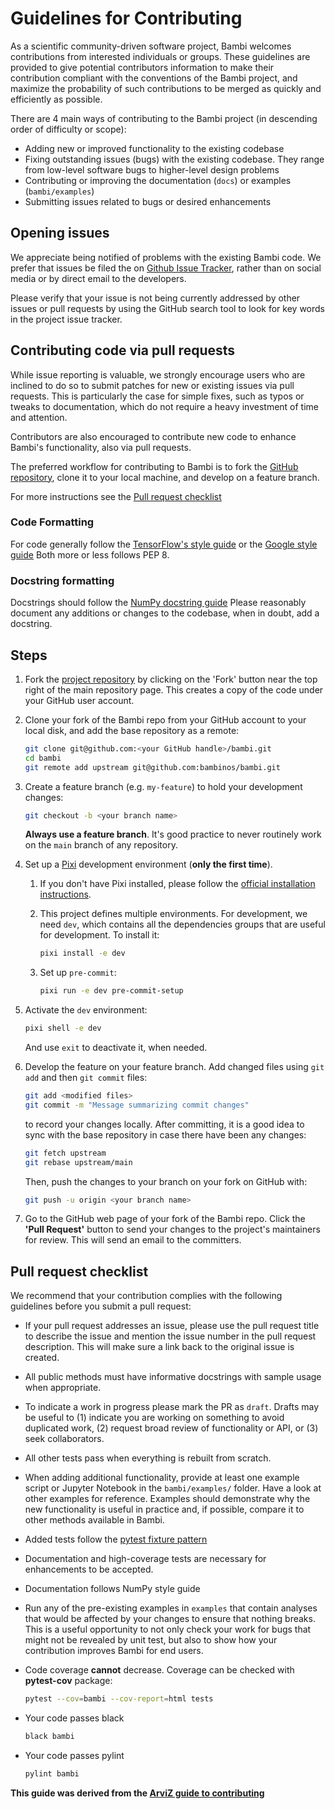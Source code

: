 # Guidelines for Contributing

As a scientific community-driven software project, Bambi welcomes contributions from interested individuals or groups.
These guidelines are provided to give potential contributors information to make their contribution compliant with the conventions of the Bambi project,
and maximize the probability of such contributions to be merged as quickly and efficiently as possible.

There are 4 main ways of contributing to the Bambi project (in descending order of difficulty or scope):

- Adding new or improved functionality to the existing codebase
- Fixing outstanding issues (bugs) with the existing codebase.
They range from low-level software bugs to higher-level design problems
- Contributing or improving the documentation (`docs`) or examples (`bambi/examples`)
- Submitting issues related to bugs or desired enhancements

## Opening issues

We appreciate being notified of problems with the existing Bambi code.
We prefer that issues be filed the on [Github Issue Tracker](https://github.com/bambinos/bambi/issues),
rather than on social media or by direct email to the developers.

Please verify that your issue is not being currently addressed by other issues or pull requests by using the GitHub search tool to look for key words in the project issue tracker.

## Contributing code via pull requests

While issue reporting is valuable, we strongly encourage users who are inclined to do so to submit patches for new or existing issues via pull requests.
This is particularly the case for simple fixes, such as typos or tweaks to documentation, which do not require a heavy investment of time and attention.

Contributors are also encouraged to contribute new code to enhance Bambi's functionality, also via pull requests.

The preferred workflow for contributing to Bambi is to fork
the [GitHub repository](https://github.com/bambinos/bambi/), clone it to your local machine,
and develop on a feature branch.

For more instructions see the [Pull request checklist](#pull-request-checklist)

### Code Formatting

For code generally follow the
[TensorFlow's style guide](https://www.tensorflow.org/versions/master/how_tos/style_guide.html)
or the [Google style guide](https://github.com/google/styleguide/blob/gh-pages/pyguide.md)
Both more or less follows PEP 8.

### Docstring formatting

Docstrings should follow the
[NumPy docstring guide](https://numpydoc.readthedocs.io/en/latest/format.html)
Please reasonably document any additions or changes to the codebase, when in doubt, add a docstring.

## Steps

1. Fork the [project repository](https://github.com/bambinos/bambi/) by clicking on the
'Fork' button near the top right of the main repository page.
This creates a copy of the code under your GitHub user account.

1. Clone your fork of the Bambi repo from your GitHub account to your local disk, and add the base repository as a remote:

   ```bash
   git clone git@github.com:<your GitHub handle>/bambi.git
   cd bambi
   git remote add upstream git@github.com:bambinos/bambi.git
   ```

1. Create a feature branch (e.g. `my-feature`) to hold your development changes:

   ```bash
   git checkout -b <your branch name>
   ```

   **Always use a feature branch**.
   It's good practice to never routinely work on the `main` branch of any repository.

1. Set up a [Pixi](https://pixi.sh/latest/) development environment (**only the first time**).

   1. If you don't have Pixi installed, please follow the [official installation instructions](https://pixi.sh/latest/installation/).

   1. This project defines multiple environments. For development, we need `dev`, which contains
   all the dependencies groups that are useful for development. To install it: 

      ```bash
      pixi install -e dev
      ```

   1. Set up `pre-commit`:

      ```bash
      pixi run -e dev pre-commit-setup
      ```

1. Activate the `dev` environment:

   ```bash
   pixi shell -e dev
   ```

   And use `exit` to deactivate it, when needed.

1. Develop the feature on your feature branch. Add changed files using `git add` and then `git commit` files:

   ```bash
   git add <modified files>
   git commit -m "Message summarizing commit changes"
   ```

   to record your changes locally.
   After committing, it is a good idea to sync with the base repository in case there have been any changes:

   ```bash
   git fetch upstream
   git rebase upstream/main
   ```

   Then, push the changes to your branch on your fork on GitHub with:

   ```bash
   git push -u origin <your branch name>
   ```

6. Go to the GitHub web page of your fork of the Bambi repo.
   Click the **'Pull Request'** button to send your changes to the project's maintainers for review.
   This will send an email to the committers.

## Pull request checklist

We recommend that your contribution complies with the following guidelines before you submit a pull request:

- If your pull request addresses an issue, please use the pull request title to describe the issue and mention the issue number in the pull request description.
This will make sure a link back to the original issue is created.

- All public methods must have informative docstrings with sample usage when appropriate.

- To indicate a work in progress please mark the PR as `draft`.
  Drafts may be useful to (1) indicate you are working on something to avoid duplicated work,
  (2) request broad review of functionality or API, or (3) seek collaborators.

- All other tests pass when everything is rebuilt from scratch.

- When adding additional functionality, provide at least one example script or Jupyter Notebook in the `bambi/examples/` folder.
Have a look at other examples for reference. Examples should demonstrate why the new functionality is useful in practice and,
if possible, compare it to other methods available in Bambi.

- Added tests follow the [pytest fixture pattern](https://docs.pytest.org/en/latest/fixture.html#fixture)

- Documentation and high-coverage tests are necessary for enhancements to be accepted.

- Documentation follows NumPy style guide

- Run any of the pre-existing examples in `examples` that contain analyses that would be affected by your changes to ensure that nothing breaks.
This is a useful opportunity to not only check your work for bugs that might not be revealed by unit test, but also to show how your contribution improves Bambi for end users.

- Code coverage **cannot** decrease. Coverage can be checked with **pytest-cov** package:

  ```bash
  pytest --cov=bambi --cov-report=html tests
  ```

- Your code passes black

  ```bash
  black bambi
  ```

- Your code passes pylint

  ```bash
  pylint bambi
  ```

**This guide was derived from the [ArviZ guide to contributing](https://github.com/arviz-devs/arviz/blob/main/CONTRIBUTING.md)**

